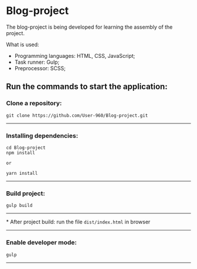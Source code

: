# Blog-project
  The blog-project is being developed for learning the assembly of the project.
  
  What is used:

- Programming languages: HTML, CSS, JavaScript;
- Task runner: Gulp;
- Preprocessor: SCSS;

## Run the commands to start the application:
### Clone a repository:
    git clone https://github.com/User-960/Blog-project.git
***
### Installing dependencies:
    cd Blog-project
    npm install
    
    or

    yarn install
***

### Build project:
    gulp build
***

\* After project build: run the file `dist/index.html` in browser
***

### Enable developer mode:
    gulp
*** 

